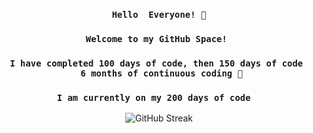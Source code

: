 <h3 align='center'><code>Hello  Everyone! 👋<br/></code></h3>
<h3 align='center'><code>Welcome to my GitHub Space! <br/></code></h3>
<h3 align="center"><code>I have completed 100 days of code, then 150 days of code <br> <strong>6 months of continuous coding</strong> 🚀</code></h3>

<h3 align='center'><code>I am currently on my 200 days of code  <br/></code></h3>



<div align="center">

![GitHub Streak](https://streak-stats.demolab.com?user=MRNOONE333&theme=terafox)

</div>


